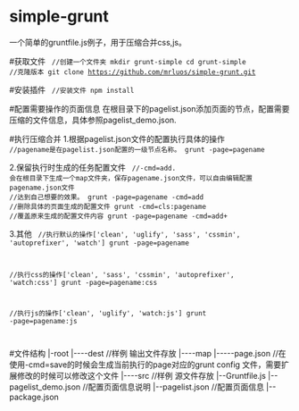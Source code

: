 # simple-grunt
一个简单的gruntfile.js例子，用于压缩合并css,js。

#获取文件
<code>
  //创建一个文件夹
  mkdir grunt-simple
  cd grunt-simple
  //克隆版本
  git clone https://github.com/mrluos/simple-grunt.git
</code>

#安装插件
<code>
  //安装文件
  npm install
</code>

#配置需要操作的页面信息
在根目录下的pagelist.json添加页面的节点，配置需要压缩的文件信息，具体参照pagelist_demo.json.

#执行压缩合并
1.根据pagelist.json文件的配置执行具体的操作
<code>
  //pagename是在pagelist.json配置的一级节点名称。
  grunt  -page=pagename
</code>

2.保留执行时生成的任务配置文件
<code>
  //-cmd=add. 会在根目录下生成一个map文件夹，保存pagename.json文件，可以自由编辑配置pagename.json文件
  //达到自己想要的效果。
  grunt  -page=pagename -cmd=add
  //删除具体的页面生成的配置文件
  grunt  -cmd=cls:pagename
  //覆盖原来生成的配置文件内容
  grunt  -page=pagename -cmd=add+
</code>

3.其他
<code>
  //执行默认的操作['clean', 'uglify', 'sass', 'cssmin', 'autoprefixer', 'watch']
  grunt  -page=pagename 

  //执行css的操作['clean', 'sass', 'cssmin', 'autoprefixer', 'watch:css']
  grunt  -page=pagename:css

  //执行js的操作['clean', 'uglify', 'watch:js']
  grunt  -page=pagename:js

</code>



#文件结构
|-root
|----dest //样例 输出文件存放
|----map
|-----page.json //在使用-cmd=save的时候会生成当前执行的page对应的grunt config 文件，需要扩展修改的时候可以修改这个文件
|----src //样例 源文件存放
|--Gruntfile.js
|--pagelist_demo.json //配置页面信息说明
|--pagelist.json //配置页面信息
|--package.json 
